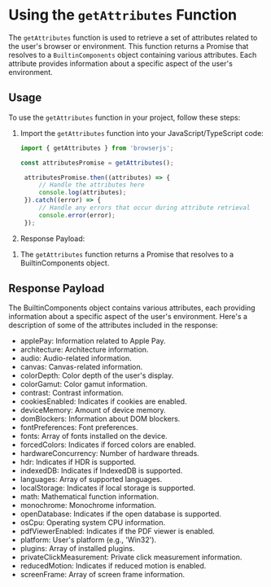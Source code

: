 # Using the `getAttributes` Function

The `getAttributes` function is used to retrieve a set of attributes related to the user's browser or environment. This function returns a Promise that resolves to a `BuiltinComponents` object containing various attributes. Each attribute provides information about a specific aspect of the user's environment.

## Usage

To use the `getAttributes` function in your project, follow these steps:

1. Import the `getAttributes` function into your JavaScript/TypeScript code:

   ```javascript
   import { getAttributes } from 'browserjs';

   const attributesPromise = getAttributes();

    attributesPromise.then((attributes) => {
        // Handle the attributes here
        console.log(attributes);
    }).catch((error) => {
        // Handle any errors that occur during attribute retrieval
        console.error(error);
    });
    ```
2. Response Payload:

<ol>
  <li>The <code>getAttributes</code> function returns a Promise that resolves to a BuiltinComponents object.</li>
</ol>

<h2>Response Payload</h2>
<p>The BuiltinComponents object contains various attributes, each providing information about a specific aspect of the user's environment. Here's a description of some of the attributes included in the response:</p>

<ul>
  <li><span class="bold">applePay:</span> Information related to Apple Pay.</li>
  <li><span class="bold">architecture:</span> Architecture information.</li>
  <li><span class="bold">audio:</span> Audio-related information.</li>
  <li><span class="bold">canvas:</span> Canvas-related information.</li>
  <li><span class="bold">colorDepth:</span> Color depth of the user's display.</li>
  <li><span class="bold">colorGamut:</span> Color gamut information.</li>
  <li><span class="bold">contrast:</span> Contrast information.</li>
  <li><span class="bold">cookiesEnabled:</span> Indicates if cookies are enabled.</li>
  <li><span class="bold">deviceMemory:</span> Amount of device memory.</li>
  <li><span class="bold">domBlockers:</span> Information about DOM blockers.</li>
  <li><span class="bold">fontPreferences:</span> Font preferences.</li>
  <li><span class="bold">fonts:</span> Array of fonts installed on the device.</li>
  <li><span class="bold">forcedColors:</span> Indicates if forced colors are enabled.</li>
  <li><span class="bold">hardwareConcurrency:</span> Number of hardware threads.</li>
  <li><span class="bold">hdr:</span> Indicates if HDR is supported.</li>
  <li><span class="bold">indexedDB:</span> Indicates if IndexedDB is supported.</li>
  <li><span class="bold">languages:</span> Array of supported languages.</li>
  <li><span class="bold">localStorage:</span> Indicates if local storage is supported.</li>
  <li><span class="bold">math:</span> Mathematical function information.</li>
  <li><span class="bold">monochrome:</span> Monochrome information.</li>
  <li><span class="bold">openDatabase:</span> Indicates if the open database is supported.</li>
  <li><span class="bold">osCpu:</span> Operating system CPU information.</li>
  <li><span class="bold">pdfViewerEnabled:</span> Indicates if the PDF viewer is enabled.</li>
  <li><span class="bold">platform:</span> User's platform (e.g., 'Win32').</li>
  <li><span class="bold">plugins:</span> Array of installed plugins.</li>
  <li><span class="bold">privateClickMeasurement:</span> Private click measurement information.</li>
  <li><span class="bold">reducedMotion:</span> Indicates if reduced motion is enabled.</li>
  <li><span class="bold">screenFrame:</span> Array of screen frame information.</li>
</ul>

